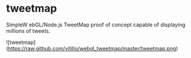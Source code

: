 tweetmap
========

SimpleW ebGL/Node.js TweetMap proof of concept capable of displaying millions of tweets.

![tweetmap] (https://raw.github.com/vitillo/webgl_tweetmap/master/tweetmap.png)
